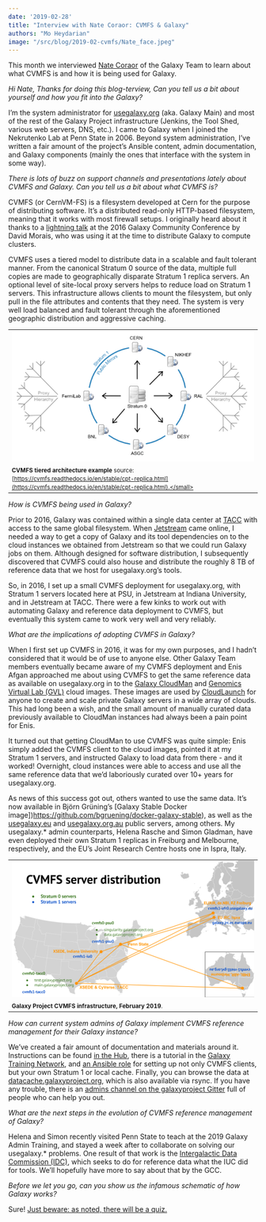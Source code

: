 ```yaml
---
date: '2019-02-28'
title: "Interview with Nate Coraor: CVMFS & Galaxy"
authors: "Mo Heydarian"
image: "/src/blog/2019-02-cvmfs/Nate_face.jpeg"
---
```


This month we interviewed [Nate Coraor](https://github.com/natefoo) of the Galaxy Team to learn about what CVMFS is and how it is being used for Galaxy.



_Hi Nate, Thanks for doing this blog-terview, Can you tell us a bit about yourself and how you fit into the Galaxy?_

I’m the system administrator for [usegalaxy.org](https://usegalaxy.org/) (aka. Galaxy Main) and most of the rest of the Galaxy Project infrastructure (Jenkins, the Tool Shed, various web servers, DNS, etc.). I came to Galaxy when I joined the Nekrutenko Lab at Penn State in 2006. Beyond system administration, I’ve written a fair amount of the project’s Ansible content, admin documentation, and Galaxy components (mainly the ones that interface with the system in some way).

_There is lots of buzz on support channels and presentations lately about CVMFS and Galaxy. Can you tell us a bit about what CVMFS is?_

CVMFS (or CernVM-FS) is a filesystem developed at Cern for the purpose of distributing software. It’s a distributed read-only HTTP-based filesystem, meaning that it works with most firewall setups. I originally heard about it thanks to a [lightning talk](https://gcc16.sched.com/event/7aB7/distributing-galaxy-data-through-cvmfs) at the 2016 Galaxy Community Conference by David Morais, who was using it at the time to distribute Galaxy to compute clusters.

CVMFS uses a tiered model to distribute data in a scalable and fault tolerant manner. From the canonical Stratum 0 source of the data, multiple full copies are made to geographically disparate Stratum 1 replica servers. An optional level of site-local proxy servers helps to reduce load on Stratum 1 servers. This infrastructure allows clients to mount the filesystem, but only pull in the file attributes and contents that they need. The system is very well load balanced and fault tolerant through the aforementioned geographic distribution and aggressive caching.

|        |
|--------|
|![cvmfs-tiered-architecture-example](/src/blog/2019-02-cvmfs/cvmfs-tiered-architecture-example.png)|
|<small>**CVMFS tiered architecture example** source: [https://cvmfs.readthedocs.io/en/stable/cpt-replica.html](https://cvmfs.readthedocs.io/en/stable/cpt-replica.html).</small>|

_How is CVMFS being used in Galaxy?_

Prior to 2016, Galaxy was contained within a single data center at [TACC](https://www.tacc.utexas.edu/) with access to the same global filesystem. When [Jetstream](https://jetstream-cloud.org/) came online, I needed a way to get a copy of Galaxy and its tool dependencies on to the cloud instances we obtained from Jetstream so that we could run Galaxy jobs on them. Although designed for software distribution, I subsequently discovered that CVMFS could also house and distribute the roughly 8 TB of reference data that we host for usegalaxy.org’s tools.

So, in 2016, I set up a small CVMFS deployment for usegalaxy.org, with Stratum 1 servers located here at PSU, in Jetstream at Indiana University, and in Jetstream at TACC. There were a few kinks to work out with automating Galaxy and reference data deployment to CVMFS, but eventually this system came to work very well and very reliably.

_What are the implications of adopting CVMFS in Galaxy?_

When I first set up CVMFS in 2016, it was for my own purposes, and I hadn’t considered that it would be of use to anyone else. Other Galaxy Team members eventually became aware of my CVMFS deployment and Enis Afgan approached me about using CVMFS to get the same reference data as available on usegalaxy.org in to the [Galaxy CloudMan](https://galaxyproject.org/cloudman/) and [Genomics Virtual Lab (GVL)](https://www.melbournebioinformatics.org.au/project/gvl/) cloud images. These images are used by [CloudLaunch](https://launch.usegalaxy.org/) for anyone to create and scale private Galaxy servers in a wide array of clouds. This had long been a wish, and the small amount of manually curated data previously available to CloudMan instances had always been a pain point for Enis.

It turned out that getting CloudMan to use CVMFS was quite simple: Enis simply added the CVMFS client to the cloud images, pointed it at my Stratum 1 servers, and instructed Galaxy to load data from there - and it worked! Overnight, cloud instances were able to access and use all the same reference data that we’d laboriously curated over 10+ years for usegalaxy.org.

As news of this success got out, others wanted to use the same data. It’s now available in Björn Grüning’s [Galaxy Stable Docker image])https://github.com/bgruening/docker-galaxy-stable), as well as the [usegalaxy.eu](https://usegalaxy.eu/) and [usegalaxy.org.au](https://usegalaxy.org.au/) public servers, among others. My usegalaxy.* admin counterparts, Helena Rasche and Simon Gladman, have even deployed their own Stratum 1 replicas in Freiburg and Melbourne, respectively, and the EU’s Joint Research Centre hosts one in Ispra, Italy.

|        |
|--------|
|![cvmfs-server-distribution](/src/blog/2019-02-cvmfs/cvmfs-server-distribution.png)|
|<small>**Galaxy Project CVMFS infrastructure, February 2019**.</small>|

_How can current system admins of Galaxy implement CVMFS reference management for their Galaxy instance?_

We’ve created a fair amount of documentation and materials around it. Instructions can be found [in the Hub](https://galaxyproject.org/admin/reference-data-repo/#mounting-reference-data-with-cernvm-fs-cvmfs), there is a tutorial in the [Galaxy Training Network](https://galaxyproject.org/admin/reference-data-repo/#mounting-reference-data-with-cernvm-fs-cvmfs), and [an Ansible role](https://github.com/galaxyproject/ansible-cvmfs) for setting up not only CVMFS clients, but your own Stratum 1 or local cache. Finally, you can browse the data at [datacache.galaxyproject.org](http://datacache.galaxyproject.org/), which is also available via rsync. If you have any trouble, there is an [admins channel on the galaxyproject Gitter](https://gitter.im/galaxyproject/admins) full of people who can help you out.

_What are the next steps in the evolution of CVMFS reference management of Galaxy?_

Helena and Simon recently visited Penn State to teach at the 2019 Galaxy Admin Training, and stayed a week after to collaborate on solving our usegalaxy.* problems. One result of that work is the [Intergalactic Data Commission (IDC)](https://github.com/galaxyproject/idc), which seeks to do for reference data what the IUC did for tools. We’ll hopefully have more to say about that by the GCC.

_Before we let you go, can you show us the infamous schematic of how Galaxy works?_

Sure! [Just beware: as noted, there will be a quiz.](https://docs.google.com/presentation/d/1ei3DjVuZDrKEZ_7xOfZTFMkIxKmG4TE6cl-sEIFG6xE/edit#slide=id.g1e79bd23a7_0_0)

